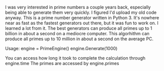 I was very interested in prime numbers a couple years back, especially being able to generate them very quickly.  I figured I'd upload my old code anyway.
This is a prime number generator written in Python 3.  It's nowhere near as fast as the fastest generators out there, but it was fun to work on.
I learned a lot from it.  The best generators can produce all primes up to 1 billion in about a second on a mediocre computer.
This algorhithm can produce all primes up to 10 million in about a second on the average PC.

Usage:
engine = PrimeEngine()
engine.Generate(1000)

You can access how long it took to complete the calculation through engine.time
The primes are accessed by engine.primes
